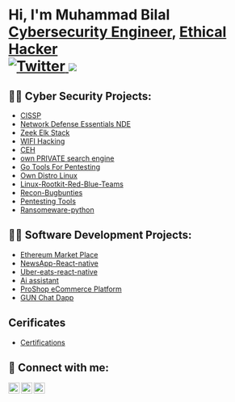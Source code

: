<h1>Hi, I'm Muhammad Bilal  <br/><a href="https://github.com/b-khan7276">Cybersecurity Engineer</a>, <a href=https://www.linkedin.com/in/muhammad-bilal-3043b1161/">Ethical Hacker</a>

<div align="left">  <a href="https://app.daily.dev/bkhan7276" target="blank">
  <a href="https://twitter.com/bncyber_org" target="_blank">
    <img
      src="https://img.shields.io/twitter/follow/omBratteng?label=Twitter&logo=twitter&style=flat-square&color=1da1f2&logoColor=ffffff"
      alt="Twitter"
    />
  </a>
  <a href="https://www.linkedin.com/in/muhammad-bilal-3043b1161/" target="_blank">
    <img
        src="https://img.shields.io/static/v1?logo=linkedin&style=flat-square&color=0072b1&label=LinkedIn&message=%E2%98%86" />
  </a>
  <!--
  <img 
       width="256"
       align="right"
       src="https://api.daily.dev/devcards/e64b61a401e1432789bb8e0eea0c0ac5.png?r=lqn"  alt="Muhammad Bilal Khan's Dev Card"/></a> -->
</div> 
 <h2>👨‍💻 Cyber Security Projects:</h2>
  
   - [CISSP](https://github.com/b-khan7276/CISSP-Diploma) 
   - [Network Defense Essentials NDE ](https://github.com/b-khan7276/Network-Defense-Essentials-NDE-/blob/main/1%20Module%20Network%20Security%20Fundamentals.md) 
   - [Zeek Elk Stack  ](https://github.com/b-khan7276/learning) 
   - [WIFI Hacking  ](https://github.com/b-khan7276/wifi-hking) 
   - [CEH ](https://github.com/b-khan7276/CEH) 
   - [own PRIVATE search engine ](https://github.com/b-khan7276/Own-search-engine) 
   - [Go Tools For Pentesting ](https://github.com/b-khan7276/Go-Tools-Pentesting) 
   - [Own Distro Linux  ](https://github.com/b-khan7276/own_linux_distro) 
   - [Linux-Rootkit-Red-Blue-Teams  ](https://github.com/b-khan7276/Linux-Rootkit-Red-Blue-Teams) 
   - [Recon-Bugbunties ](https://github.com/b-khan7276/Recon-Bugbunties) 
   - [Pentesting Tools ](https://github.com/b-khan7276/Pen-testing) 
   - [Ransomeware-python ](https://github.com/b-khan7276/Ransomeware-python-) 

  
<h2>👨‍💻 Software Development Projects:</h2>

   - [Ethereum Market Place ](https://github.com/b-khan7276/eth-marketplace-fyp) 
   - [NewsApp-React-native ](https://github.com/b-khan7276/NewsApp-React-native) 
   - [Uber-eats-react-native](https://github.com/b-khan7276/uber-eats-react-native) 
   - [Ai assistant](https://github.com/b-khan7276/khaleesi-Ai) 
   - [ProShop eCommerce Platform](https://github.com/b-khan7276/proshop1) 
   - [GUN Chat Dapp](https://github.com/b-khan7276/decentralized-chat-dapp-) 


  
  <h2>Cerificates</h2>

  - [Certifications ](https://github.com/b-khan7276/Certificates/blob/main/README.md)

  <h2> 🤳 Connect with me:</h2>

[<img align="left" alt="JoshMadakor | Twitter" width="22px" src="https://cdn.jsdelivr.net/npm/simple-icons@v3/icons/twitter.svg" />][twitter]
[<img align="left" alt="JoshMadakor | LinkedIn" width="22px" src="https://cdn.jsdelivr.net/npm/simple-icons@v3/icons/linkedin.svg" />][linkedin]
[<img align="left" alt="JoshMadakor | Instagram" width="22px" src="https://cdn.jsdelivr.net/npm/simple-icons@v3/icons/instagram.svg" />][instagram]

[twitter]: https://twitter.com/bncyber_org
[instagram]: https://www.instagram.com/bncyber_org
[linkedin]: https://www.linkedin.com/in/muhammad-bilal-3043b1161/

<!--

<img src="https://github-readme-stats.vercel.app/api?username=b-khan7276&&show_icons=true&title_color=ffffff&icon_color=bb2acf&text_color=daf7dc&bg_color=151515">
-->
